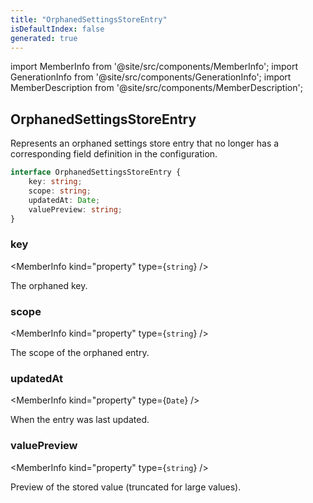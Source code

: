```yaml
---
title: "OrphanedSettingsStoreEntry"
isDefaultIndex: false
generated: true
---
```

<!-- This file was generated from the Vendure source. Do not modify. Instead, re-run the "docs:build" script -->
import MemberInfo from '@site/src/components/MemberInfo';
import GenerationInfo from '@site/src/components/GenerationInfo';
import MemberDescription from '@site/src/components/MemberDescription';


## OrphanedSettingsStoreEntry

<GenerationInfo sourceFile="packages/core/src/config/settings-store/settings-store-types.ts" sourceLine="207" packageName="@vendure/core" since="3.4.0" />

Represents an orphaned settings store entry that no longer has a corresponding
field definition in the configuration.

```ts title="Signature"
interface OrphanedSettingsStoreEntry {
    key: string;
    scope: string;
    updatedAt: Date;
    valuePreview: string;
}
```

<div className="members-wrapper">

### key

<MemberInfo kind="property" type={`string`}   />

The orphaned key.
### scope

<MemberInfo kind="property" type={`string`}   />

The scope of the orphaned entry.
### updatedAt

<MemberInfo kind="property" type={`Date`}   />

When the entry was last updated.
### valuePreview

<MemberInfo kind="property" type={`string`}   />

Preview of the stored value (truncated for large values).


</div>
